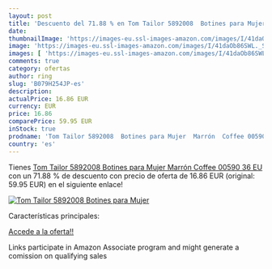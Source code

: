 ```yaml
---
layout: post
title: 'Descuento del 71.88 % en Tom Tailor 5892008  Botines para Mujer  '
date: 
thumbnailImage: 'https://images-eu.ssl-images-amazon.com/images/I/41daOb86SWL._SL200_.jpg'
image: 'https://images-eu.ssl-images-amazon.com/images/I/41daOb86SWL._SL200_.jpg'
images: [ 'https://images-eu.ssl-images-amazon.com/images/I/41daOb86SWL._SL200_.jpg' ]
comments: true
category: ofertas
author: ring
slug: 'B079H254JP-es'
description:
actualPrice: 16.86 EUR
currency: EUR
price: 16.86
comparePrice: 59.95 EUR
inStock: true
prodname: 'Tom Tailor 5892008  Botines para Mujer  Marrón  Coffee 00590   36 EU'
country: 'es'
---
```


Tienes [Tom Tailor 5892008  Botines para Mujer  Marrón  Coffee 00590   36 EU](https://www.amazon.es/dp/B079H254JP/?tag=tolees-21) con un 71.88 % de descuento con precio de oferta de 16.86 EUR (original: 59.95 EUR) en el siguiente enlace!

[![Tom Tailor 5892008  Botines para Mujer  ](https://images-eu.ssl-images-amazon.com/images/I/41daOb86SWL._SL200_.jpg)](https://www.amazon.es/dp/B079H254JP/?tag=tolees-21)

Características principales:


[Accede a la oferta!!](https://www.amazon.es/dp/B079H254JP/?tag=tolees-21)

Links participate in Amazon Associate program and might generate a comission on qualifying sales


